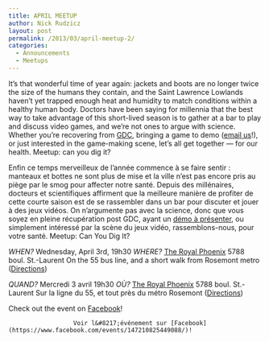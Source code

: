 ```yaml
---
title: APRIL MEETUP
author: Nick Rudzicz
layout: post
permalink: /2013/03/april-meetup-2/
categories:
  - Announcements
  - Meetups
---
```


It&#8217;s that wonderful time of year again: jackets and boots are no longer twice the size of the humans they contain, and the Saint Lawrence Lowlands haven&#8217;t yet trapped enough heat and humidity to match conditions within a healthy human body.
Doctors have been saying for millennia that the best way to take advantage of this short-lived season is to gather at a bar to play and discuss video games, and we&#8217;re not ones to argue with science. Whether you&#8217;re recovering from [GDC](http://www.gdconf.com/), bringing a game to demo ([email us](bakedgoodsBUTWITHOUTTHESEWORDSFORSPAM@REMOVETHISPARTTOOmrgs.ca)!), or just interested in the game-making scene, let&#8217;s all get together &#8212; for our health.
Meetup: can you dig it?
 

Enfin ce temps merveilleux de l&#8217;ann&eacute;e commence &agrave; se faire sentir : manteaux et bottes ne sont plus de mise et la ville n&#8217;est pas encore pris au pi&egrave;ge par le smog pour affecter notre sant&eacute;.
Depuis des mill&eacute;naires, docteurs et scientifiques affirment que la meilleure mani&egrave;re de profiter de cette courte saison est de se rassembler dans un bar pour discuter et jouer &agrave; des jeux vid&eacute;os. On n&#8217;argumente pas avec la science, donc que vous soyez en pleine r&eacute;cup&eacute;ration post GDC, ayant un [d&eacute;mo &agrave; pr&eacute;senter](bakedgoodsBUTWITHOUTTHESEWORDSFORSPAM@REMOVETHISPARTTOOmrgs.ca), ou simplement int&eacute;ress&eacute; par la sc&egrave;ne du jeux vid&eacute;o, rassemblons-nous, pour votre sant&eacute;.
Meetup: Can You Dig It?
 

        

        
        
*WHEN?*
 Wednesday, April 3rd, 19h30
*WHERE?*
 [The Royal Phoenix](http://royalphoenixbar.com/)
 5788 boul. St.-Laurent
 On the 55 bus line, and a short walk from Rosemont metro
 ([Directions](https://maps.google.com/maps?q=the+royal+phoenix))
 

*QUAND?*
 Mercredi 3 avril 19h30
*OÙ?*
 [The Royal Phoenix](http://royalphoenixbar.com/)
 5788 boul. St.-Laurent
 Sur la ligne du 55, et tout pr&egrave;s du m&eacute;tro Rosemont
 ([Directions](https://maps.google.com/maps?q=the+royal+phoenix))
 

                

                
                
Check out the event on [Facebook](https://www.facebook.com/events/147210825449088/)!

                      Voir l&#8217;événement sur [Facebook](https://www.facebook.com/events/147210825449088/)!
                    

                    
                    
                    

